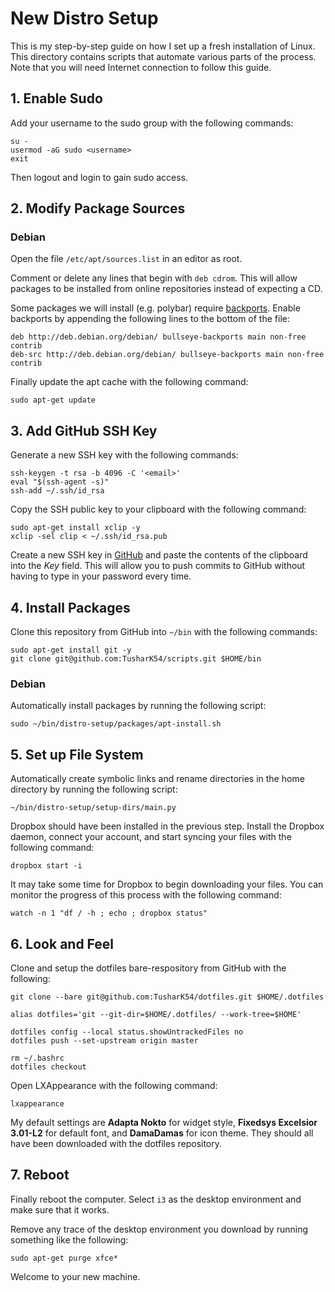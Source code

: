 # New Distro Setup

This is my step-by-step guide on how I set up a fresh installation of Linux. This directory contains scripts that automate various parts of the process. Note that you will need Internet connection to follow this guide.

## 1. Enable Sudo

Add your username to the sudo group with the following commands:

```
su -
usermod -aG sudo <username>
exit
```

Then logout and login to gain sudo access.

## 2. Modify Package Sources

### Debian

Open the file `/etc/apt/sources.list` in an editor as root. 

Comment or delete any lines that begin with `deb cdrom`. This will allow packages to be installed from online repositories instead of expecting a CD.

Some packages we will install (e.g. polybar) require [backports](https://wiki.debian.org/Backports). Enable backports by appending the following lines to the bottom of the file:

```
deb http://deb.debian.org/debian/ bullseye-backports main non-free contrib
deb-src http://deb.debian.org/debian/ bullseye-backports main non-free contrib
```

Finally update the apt cache with the following command:

```
sudo apt-get update
```

## 3. Add GitHub SSH Key

Generate a new SSH key with the following commands:

```
ssh-keygen -t rsa -b 4096 -C '<email>'
eval "$(ssh-agent -s)"
ssh-add ~/.ssh/id_rsa
```

Copy the SSH public key to your clipboard with the following command:

```
sudo apt-get install xclip -y
xclip -sel clip < ~/.ssh/id_rsa.pub
```

Create a new SSH key in [GitHub](https://github.com/settings/keys) and paste the contents of the clipboard into the *Key* field. This will allow you to push commits to GitHub without having to type in your password every time.

## 4. Install Packages

Clone this repository from GitHub into `~/bin` with the following commands:

```
sudo apt-get install git -y
git clone git@github.com:TusharK54/scripts.git $HOME/bin
```

### Debian

Automatically install packages by running the following script:

```
sudo ~/bin/distro-setup/packages/apt-install.sh
```

## 5. Set up File System

Automatically create symbolic links and rename directories in the home directory by running the following script:

```
~/bin/distro-setup/setup-dirs/main.py
```

Dropbox should have been installed in the previous step. Install the Dropbox daemon, connect your account, and start syncing your files with the following command:

```
dropbox start -i
```

It may take some time for Dropbox to begin downloading your files. You can monitor the progress of this process with the following command:

```
watch -n 1 "df / -h ; echo ; dropbox status"
```

## 6. Look and Feel

Clone and setup the dotfiles bare-respository from GitHub with the following:

```
git clone --bare git@github.com:TusharK54/dotfiles.git $HOME/.dotfiles

alias dotfiles='git --git-dir=$HOME/.dotfiles/ --work-tree=$HOME'

dotfiles config --local status.showUntrackedFiles no
dotfiles push --set-upstream origin master

rm ~/.bashrc
dotfiles checkout
```

Open LXAppearance with the following command:

```
lxappearance
```

My default settings are **Adapta Nokto** for widget style, **Fixedsys Excelsior 3.01-L2** for default font, and **DamaDamas** for icon theme. They should all have been downloaded with the dotfiles repository.

## 7. Reboot

Finally reboot the computer. Select `i3` as the desktop environment and make sure that it works.

Remove any trace of the desktop environment you download by running something like the following:

```
sudo apt-get purge xfce*
```

Welcome to your new machine.
